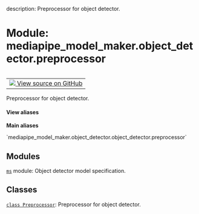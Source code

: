 description: Preprocessor for object detector.

<div itemscope itemtype="http://developers.google.com/ReferenceObject">
<meta itemprop="name" content="mediapipe_model_maker.object_detector.preprocessor" />
<meta itemprop="path" content="Stable" />
</div>

# Module: mediapipe_model_maker.object_detector.preprocessor

<!-- Insert buttons and diff -->

<table class="tfo-notebook-buttons tfo-api nocontent" align="left">
<td>
  <a target="_blank" href="https://github.com/google/mediapipe/tree/master/mediapipe/model_maker/python/vision/object_detector/preprocessor.py">
    <img src="https://www.tensorflow.org/images/GitHub-Mark-32px.png" />
    View source on GitHub
  </a>
</td>
</table>



Preprocessor for object detector.

<section class="expandable">
  <h4 class="showalways">View aliases</h4>
  <p>
<b>Main aliases</b>
<p>`mediapipe_model_maker.object_detector.object_detector.preprocessor`</p>
</p>
</section>



## Modules

[`ms`](../../mediapipe_model_maker/object_detector/model_spec.md) module: Object detector model specification.

## Classes

[`class Preprocessor`](../../mediapipe_model_maker/object_detector/preprocessor/Preprocessor.md): Preprocessor for object detector.


